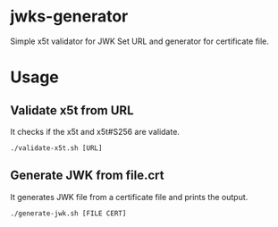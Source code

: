 # jwks-generator
Simple x5t validator for JWK Set URL and generator for certificate file.

# Usage

## Validate x5t from URL

It checks if the x5t and x5t#S256 are validate.

```
./validate-x5t.sh [URL]
```

## Generate JWK from file.crt

It generates JWK file from a certificate file and prints the output.

```
./generate-jwk.sh [FILE CERT]
```
